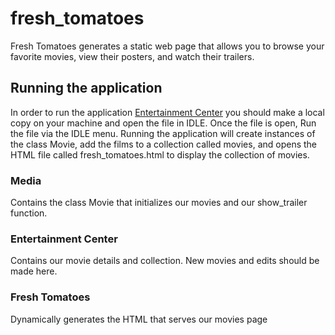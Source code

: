 # fresh_tomatoes
Fresh Tomatoes generates a static web page that allows you to browse your favorite movies, view their posters, and watch their trailers.

## Running the application
In order to run the application [Entertainment Center](../fresh_tomatoes/movies/entertainment_center.py) you should make a local copy on your machine
and open the file in IDLE. Once the file is open, Run the file via the IDLE menu. Running the application will create instances of the class Movie, add
the films to a collection called movies, and opens the HTML file called fresh_tomatoes.html to display the collection of movies.

### Media
Contains the class Movie that initializes our movies and our show_trailer function.

### Entertainment Center
Contains our movie details and collection. New movies and edits should be made here.

### Fresh Tomatoes
Dynamically generates the HTML that serves our movies page